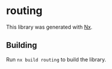 # routing

This library was generated with [Nx](https://nx.dev).

## Building

Run `nx build routing` to build the library.
